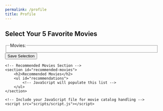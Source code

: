 ```yaml
---
permalink: /profile
title: Profile
---
```


<!DOCTYPE html>
<html lang="en">
<head>
    <meta charset="UTF-8">
    <meta name="viewport" content="width=device-width, initial-scale=1.0">
    <title>User Profile</title>
    <!-- Add your CSS styles here for better presentation -->
    <link rel="stylesheet" href="styles.css">
</head>
<body>
    <!-- Movie Selection Section -->
    <section id="movie-selection">
        <h1>Select Your 5 Favorite Movies</h1>
        <form id="movie-form">
            <fieldset>
                <legend>Movies:</legend>
                <!-- JavaScript will populate this list -->
            </fieldset>
            <button type="submit">Save Selection</button>
        </form>
    </section>

    <!-- Recommended Movies Section -->
    <section id="recommended-movies">
        <h2>Recommended Movies</h2>
        <ul id="recommendations">
            <!-- JavaScript will populate this list -->
        </ul>
    </section>

    <!-- Include your JavaScript file for movie catalog handling -->
    <script src="scripts/script.js"></script>
</body>
</html>
